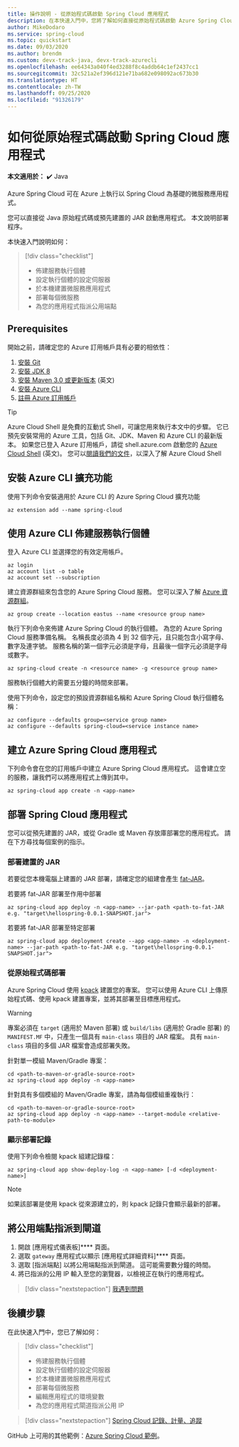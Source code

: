 ```yaml
---
title: 操作說明 - 從原始程式碼啟動 Spring Cloud 應用程式
description: 在本快速入門中，您將了解如何直接從原始程式碼啟動 Azure Spring Cloud 應用程式
author: MikeDodaro
ms.service: spring-cloud
ms.topic: quickstart
ms.date: 09/03/2020
ms.author: brendm
ms.custom: devx-track-java, devx-track-azurecli
ms.openlocfilehash: ee64343a040f4ed3288f8c4addb64c1ef2437cc1
ms.sourcegitcommit: 32c521a2ef396d121e71ba682e098092ac673b30
ms.translationtype: HT
ms.contentlocale: zh-TW
ms.lasthandoff: 09/25/2020
ms.locfileid: "91326179"
---
```

# <a name="how-to-launch-your-spring-cloud-application-from-source-code"></a>如何從原始程式碼啟動 Spring Cloud 應用程式

**本文適用於：** ✔️ Java

Azure Spring Cloud 可在 Azure 上執行以 Spring Cloud 為基礎的微服務應用程式。

您可以直接從 Java 原始程式碼或預先建置的 JAR 啟動應用程式。 本文說明部署程序。

本快速入門說明如何：

> [!div class="checklist"]
> * 佈建服務執行個體
> * 設定執行個體的設定伺服器
> * 於本機建置微服務應用程式
> * 部署每個微服務
> * 為您的應用程式指派公用端點

## <a name="prerequisites"></a>Prerequisites
開始之前，請確定您的 Azure 訂用帳戶具有必要的相依性：

1. [安裝 Git](https://git-scm.com/)
2. [安裝 JDK 8](https://www.oracle.com/technetwork/java/javase/downloads/jdk8-downloads-2133151.html)
3. [安裝 Maven 3.0 或更新版本](https://maven.apache.org/download.cgi) \(英文\)
4. [安裝 Azure CLI](https://docs.microsoft.com/cli/azure/install-azure-cli?view=azure-cli-latest)
5. [註冊 Azure 訂用帳戶](https://azure.microsoft.com/free/)

> [!TIP]
> Azure Cloud Shell 是免費的互動式 Shell，可讓您用來執行本文中的步驟。  它已預先安裝常用的 Azure 工具，包括 Git、JDK、Maven 和 Azure CLI 的最新版本。 如果您已登入 Azure 訂用帳戶，請從 shell.azure.com 啟動您的 [Azure Cloud Shell](https://shell.azure.com) \(英文\)。  您可以[閱讀我們的文件](../cloud-shell/overview.md)，以深入了解 Azure Cloud Shell

## <a name="install-the-azure-cli-extension"></a>安裝 Azure CLI 擴充功能

使用下列命令安裝適用於 Azure CLI 的 Azure Spring Cloud 擴充功能

```azurecli
az extension add --name spring-cloud
```

## <a name="provision-a-service-instance-using-the-azure-cli"></a>使用 Azure CLI 佈建服務執行個體

登入 Azure CLI 並選擇您的有效定用帳戶。 

```azurecli
az login
az account list -o table
az account set --subscription
```

建立資源群組來包含您的 Azure Spring Cloud 服務。 您可以深入了解 [Azure 資源群組](../azure-resource-manager/management/overview.md)。

```azurecli
az group create --location eastus --name <resource group name>
```

執行下列命令來佈建 Azure Spring Cloud 的執行個體。 為您的 Azure Spring Cloud 服務準備名稱。 名稱長度必須為 4 到 32 個字元，且只能包含小寫字母、數字及連字號。 服務名稱的第一個字元必須是字母，且最後一個字元必須是字母或數字。

```azurecli
az spring-cloud create -n <resource name> -g <resource group name>
```

服務執行個體大約需要五分鐘的時間來部署。

使用下列命令，設定您的預設資源群組名稱和 Azure Spring Cloud 執行個體名稱：

```azurecli
az configure --defaults group=<service group name>
az configure --defaults spring-cloud=<service instance name>
```

## <a name="create-the-azure-spring-cloud-application"></a>建立 Azure Spring Cloud 應用程式

下列命令會在您的訂用帳戶中建立 Azure Spring Cloud 應用程式。  這會建立空的服務，讓我們可以將應用程式上傳到其中。

```azurecli
az spring-cloud app create -n <app-name>
```

## <a name="deploy-your-spring-cloud-application"></a>部署 Spring Cloud 應用程式

您可以從預先建置的 JAR，或從 Gradle 或 Maven 存放庫部署您的應用程式。  請在下方尋找每個案例的指示。

### <a name="deploy-a-built-jar"></a>部署建置的 JAR

若要從您本機電腦上建置的 JAR 部署，請確定您的組建會產生 [fat-JAR](https://docs.spring.io/spring-boot/docs/current/reference/html/howto-build.html#howto-create-an-executable-jar-with-maven)。

若要將 fat-JAR 部署至作用中部署

```azurecli
az spring-cloud app deploy -n <app-name> --jar-path <path-to-fat-JAR e.g. "target\hellospring-0.0.1-SNAPSHOT.jar">
```

若要將 fat-JAR 部署至特定部署

```azurecli
az spring-cloud app deployment create --app <app-name> -n <deployment-name> --jar-path <path-to-fat-JAR e.g. "target\hellospring-0.0.1-SNAPSHOT.jar">
```

### <a name="deploy-from-source-code"></a>從原始程式碼部署

Azure Spring Cloud 使用 [kpack](https://github.com/pivotal/kpack) 建置您的專案。  您可以使用 Azure CLI 上傳原始程式碼、使用 kpack 建置專案，並將其部署至目標應用程式。

> [!WARNING]
> 專案必須在 `target` (適用於 Maven 部署) 或 `build/libs` (適用於 Gradle 部署) 的 `MANIFEST.MF` 中，只產生一個具有 `main-class` 項目的 JAR 檔案。  具有 `main-class` 項目的多個 JAR 檔案會造成部署失敗。

針對單一模組 Maven/Gradle 專案：

```azurecli
cd <path-to-maven-or-gradle-source-root>
az spring-cloud app deploy -n <app-name>
```

針對具有多個模組的 Maven/Gradle 專案，請為每個模組重複執行：

```azurecli
cd <path-to-maven-or-gradle-source-root>
az spring-cloud app deploy -n <app-name> --target-module <relative-path-to-module>
```

### <a name="show-deployment-logs"></a>顯示部署記錄

使用下列命令檢閱 kpack 組建記錄檔：

```azurecli
az spring-cloud app show-deploy-log -n <app-name> [-d <deployment-name>]
```

> [!NOTE]
> 如果該部署是使用 kpack 從來源建立的，則 kpack 記錄只會顯示最新的部署。

## <a name="assign-a-public-endpoint-to-gateway"></a>將公用端點指派到閘道

1. 開啟 [應用程式儀表板]**** 頁面。
2. 選取 `gateway` 應用程式以顯示 [應用程式詳細資料]**** 頁面。
3. 選取 [指派端點] 以將公用端點指派到閘道。 這可能需要數分鐘的時間。 
4. 將已指派的公用 IP 輸入至您的瀏覽器，以檢視正在執行的應用程式。

> [!div class="nextstepaction"]
> [我遇到問題](https://www.research.net/r/javae2e?tutorial=asc-source-quickstart&step=public-endpoint)

## <a name="next-steps"></a>後續步驟

在此快速入門中，您已了解如何：

> [!div class="checklist"]
> * 佈建服務執行個體
> * 設定執行個體的設定伺服器
> * 於本機建置微服務應用程式
> * 部署每個微服務
> * 編輯應用程式的環境變數
> * 為您的應用程式閘道指派公用 IP

> [!div class="nextstepaction"]
> [Spring Cloud 記錄、計量、追蹤](spring-cloud-quickstart-logs-metrics-tracing.md)

GitHub 上可用的其他範例：[Azure Spring Cloud 範例](https://github.com/Azure-Samples/Azure-Spring-Cloud-Samples/tree/master/service-binding-cosmosdb-sql)。
